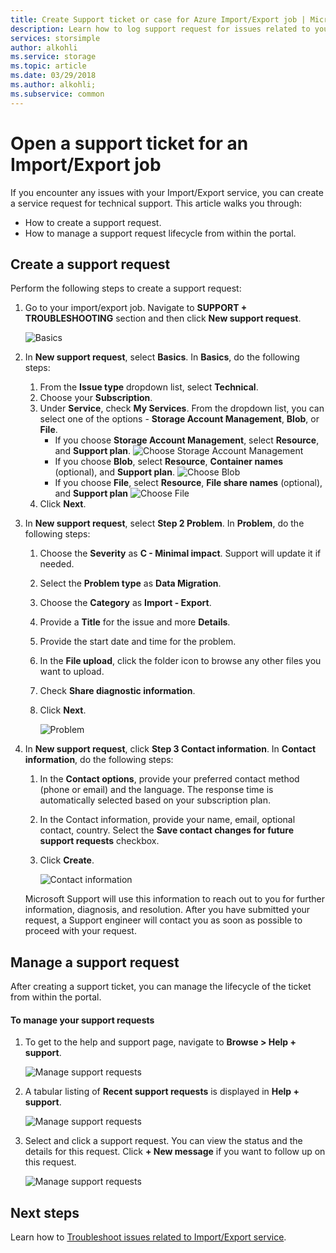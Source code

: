 ```yaml
---
title: Create Support ticket or case for Azure Import/Export job | Microsoft Docs
description: Learn how to log support request for issues related to your Import/Export job.
services: storsimple
author: alkohli
ms.service: storage
ms.topic: article
ms.date: 03/29/2018
ms.author: alkohli;
ms.subservice: common
---
```

# Open a support ticket for an Import/Export job

If you encounter any issues with your Import/Export service, you can create a service request for technical support. This article walks you through:

* How to create a support request.
* How to manage a support request lifecycle from within the portal.

## Create a support request

Perform the following steps to create a support request:

1. Go to your import/export job. Navigate to **SUPPORT + TROUBLESHOOTING** section and then click **New support request**.
     
    ![Basics](./media/storage-import-export-contact-microsoft-support/import-export-support1.png)
   
2. In **New support request**, select **Basics**. In **Basics**, do the following steps:
    
    1. From the **Issue type** dropdown list, select **Technical**.
    2. Choose your **Subscription**.
    3. Under **Service**, check **My Services**. From the dropdown list, you can select one of the options - **Storage Account Management**, **Blob**, or **File**. 
        - If you choose **Storage Account Management**, select **Resource**, and **Support plan**.
            ![Choose Storage Account Management](./media/storage-import-export-contact-microsoft-support/import-export-support3.png)
        - If you choose **Blob**, select **Resource**, **Container names** (optional), and **Support plan**.
            ![Choose Blob](./media/storage-import-export-contact-microsoft-support/import-export-support2.png)
        - If you choose **File**, select **Resource**, **File share names** (optional), and **Support plan**
            ![Choose File](./media/storage-import-export-contact-microsoft-support/import-export-support4.png)
    4. Click **Next**.

3. In **New support request**, select **Step 2 Problem**. In **Problem**, do the following steps:
    
    1. Choose the **Severity** as **C - Minimal impact**. Support will update it if needed.
    2. Select the **Problem type** as **Data Migration**.
    3. Choose the **Category** as **Import - Export**.
    4. Provide a **Title** for the issue and more **Details**.
    5. Provide the start date and time for the problem.
    6. In the **File upload**, click the folder icon to browse any other files you want to upload.
    7. Check **Share diagnostic information**.
    8. Click **Next**.

       ![Problem](./media/storage-import-export-contact-microsoft-support/import-export-support5.png)

4. In **New support request**, click **Step 3 Contact information**. In **Contact information**, do the following steps:

    1. In the **Contact options**, provide your preferred contact method (phone or email) and the language. The response time is automatically selected based on your subscription plan.
    2. In the Contact information, provide your name, email, optional contact, country. Select the **Save contact changes for future support requests** checkbox.
    3. Click **Create**.
   
        ![Contact information](./media/storage-import-export-contact-microsoft-support/import-export-support7.png)   

    Microsoft Support will use this information to reach out to you for further information, diagnosis, and resolution.
After you have submitted your request, a Support engineer will contact you as soon as possible to proceed with your request.

## Manage a support request

After creating a support ticket, you can manage the lifecycle of the ticket from within the portal.

#### To manage your support requests

1. To get to the help and support page, navigate to **Browse > Help + support**.

    ![Manage support requests](./media/storage-import-export-contact-microsoft-support/manage-support-ticket2.png)   

2. A tabular listing of **Recent support requests** is displayed in **Help + support**.

    ![Manage support requests](./media/storage-import-export-contact-microsoft-support/manage-support-ticket1.png) 

3. Select and click a support request. You can view the status and the details for this request. Click **+ New message** if you want to follow up on this request.

    ![Manage support requests](./media/storage-import-export-contact-microsoft-support/manage-support-ticket3.png) 


## Next steps

Learn how to [Troubleshoot issues related to Import/Export service](storage-import-export-tool-troubleshooting-v1.md).
